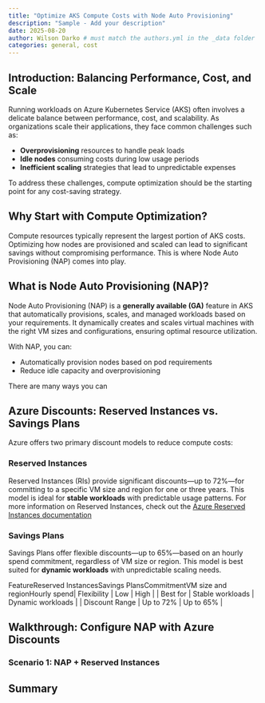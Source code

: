 ```yaml
---
title: "Optimize AKS Compute Costs with Node Auto Provisioning"
description: "Sample - Add your description"
date: 2025-08-20
author: Wilson Darko # must match the authors.yml in the _data folder
categories: general, cost
---
```


## Introduction: Balancing Performance, Cost, and Scale

Running workloads on Azure Kubernetes Service (AKS) often involves a delicate balance between performance, cost, and scalability. As organizations scale their applications, they face common challenges such as:

- **Overprovisioning** resources to handle peak loads
- **Idle nodes** consuming costs during low usage periods
- **Inefficient scaling** strategies that lead to unpredictable expenses

To address these challenges, compute optimization should be the starting point for any cost-saving strategy.

## Why Start with Compute Optimization?

Compute resources typically represent the largest portion of AKS costs. Optimizing how nodes are provisioned and scaled can lead to significant savings without compromising performance. This is where Node Auto Provisioning (NAP) comes into play.

## What is Node Auto Provisioning (NAP)?

Node Auto Provisioning (NAP) is a **generally available (GA)** feature in AKS that automatically provisions, scales, and managed workloads based on your requirements. It dynamically creates and scales virtual machines with the right VM sizes and configurations, ensuring optimal resource utilization.

With NAP, you can:

- Automatically provision nodes based on pod requirements
- Reduce idle capacity and overprovisioning


There are many ways you can 

## Azure Discounts: Reserved Instances vs. Savings Plans

Azure offers two primary discount models to reduce compute costs:

### Reserved Instances

Reserved Instances (RIs) provide significant discounts—up to 72%—for committing to a specific VM size and region for one or three years. This model is ideal for **stable workloads** with predictable usage patterns. For more information on Reserved Instances, check out the [Azure Reserved Instances documentation](https://learn.microsoft.com/azure/virtual-machines/prepay-reserved-vm-instances)

### Savings Plans

Savings Plans offer flexible discounts—up to 65%—based on an hourly spend commitment, regardless of VM size or region. This model is best suited for **dynamic workloads** with unpredictable scaling needs.

FeatureReserved InstancesSavings PlansCommitmentVM size and regionHourly spend| Flexibility     | Low                        | High                       |
| Best for        | Stable workloads           | Dynamic workloads          |
| Discount Range  | Up to 72%                  | Up to 65%                  |

## Walkthrough: Configure NAP with Azure Discounts

### Scenario 1: NAP + Reserved Instances


## Summary

